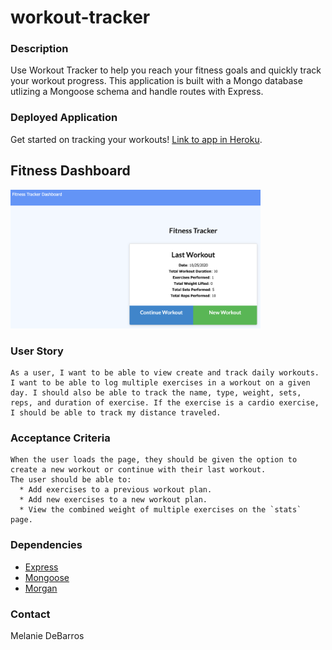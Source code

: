 # workout-tracker

### Description
Use Workout Tracker to help you reach your fitness goals and quickly track your workout progress. This application is built with a Mongo database utlizing a Mongoose schema and handle routes with Express.

### Deployed Application
Get started on tracking your workouts! [Link to app in Heroku](https://pacific-anchorage-71530.herokuapp.com/).

## Fitness Dashboard
<img src="assets/images/fitness_dashboard.png" width="400">

### User Story
```
As a user, I want to be able to view create and track daily workouts. I want to be able to log multiple exercises in a workout on a given day. I should also be able to track the name, type, weight, sets, reps, and duration of exercise. If the exercise is a cardio exercise, I should be able to track my distance traveled.
```

### Acceptance Criteria
```
When the user loads the page, they should be given the option to create a new workout or continue with their last workout.
The user should be able to:
  * Add exercises to a previous workout plan.
  * Add new exercises to a new workout plan.
  * View the combined weight of multiple exercises on the `stats` page.
```

### Dependencies 
* [Express](https://www.npmjs.com/package/express)
* [Mongoose](https://www.npmjs.com/package/mongoose)
* [Morgan](https://www.npmjs.com/package/morgan)


### Contact
Melanie DeBarros
